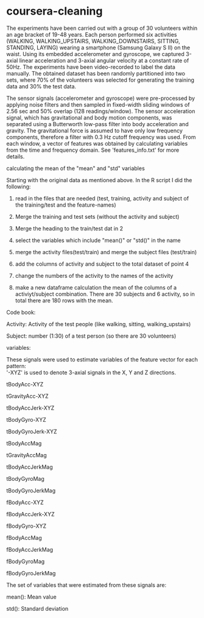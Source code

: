 coursera-cleaning
=================

The experiments have been carried out with a group of 30 volunteers within an age bracket of 19-48 years. Each person performed six activities (WALKING, WALKING_UPSTAIRS, WALKING_DOWNSTAIRS, SITTING, STANDING, LAYING) wearing a smartphone (Samsung Galaxy S II) on the waist. Using its embedded accelerometer and gyroscope, we captured 3-axial linear acceleration and 3-axial angular velocity at a constant rate of 50Hz. The experiments have been video-recorded to label the data manually. The obtained dataset has been randomly partitioned into two sets, where 70% of the volunteers was selected for generating the training data and 30% the test data. 

The sensor signals (accelerometer and gyroscope) were pre-processed by applying noise filters and then sampled in fixed-width sliding windows of 2.56 sec and 50% overlap (128 readings/window). The sensor acceleration signal, which has gravitational and body motion components, was separated using a Butterworth low-pass filter into body acceleration and gravity. The gravitational force is assumed to have only low frequency components, therefore a filter with 0.3 Hz cutoff frequency was used. From each window, a vector of features was obtained by calculating variables from the time and frequency domain. See 'features_info.txt' for more details. 

calculating the mean of the "mean" and "std" variables

Starting with the original data as mentioned above. In the R script I did the following:

1. read in the files that are needed (test, training, activity and subject of the training/test and the feature-names)

2. Merge the training and test sets (without the activity and subject)

3. Merge the heading to the train/test dat in 2

4. select the variables which include "mean()" or "std()" in the name

5. merge the activity files(test/train) and merge the subject files (test/train)

5. add the columns of activity and subject to the total dataset of point 4

6. change the numbers of the activity to the names of the activity

7. make a new dataframe calculation the mean of the columns of a activiyt/subject combination. 
There are 30 subjects and 6 activity, so in total there are 180 rows with the mean.


Code book:

Activity: Activity of the test people (like walking, sitting, walking_upstairs)

Subject: number (1:30) of a test person (so there are 30 volunteers)

variables:

These signals were used to estimate variables of the feature vector for each pattern:  
'-XYZ' is used to denote 3-axial signals in the X, Y and Z directions.

tBodyAcc-XYZ

tGravityAcc-XYZ

tBodyAccJerk-XYZ

tBodyGyro-XYZ

tBodyGyroJerk-XYZ

tBodyAccMag

tGravityAccMag

tBodyAccJerkMag

tBodyGyroMag

tBodyGyroJerkMag

fBodyAcc-XYZ

fBodyAccJerk-XYZ

fBodyGyro-XYZ

fBodyAccMag

fBodyAccJerkMag

fBodyGyroMag

fBodyGyroJerkMag


The set of variables that were estimated from these signals are: 

mean(): Mean value

std(): Standard deviation


